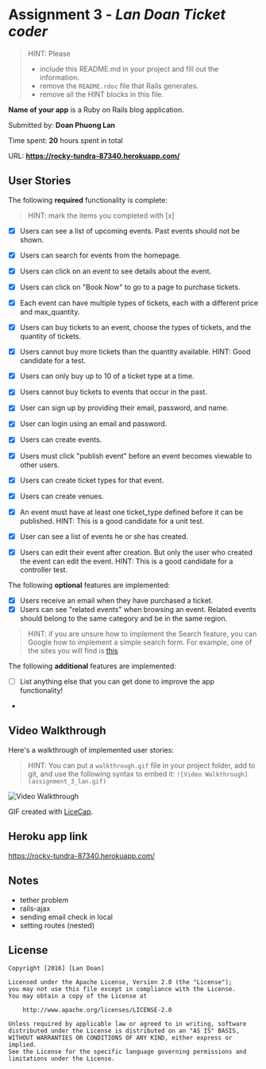# Assignment 3 - *Lan Doan Ticket coder*

> HINT: Please
> - include this README.md in your project and fill out the information.
> - remove the `README.rdoc` file that Rails generates.
> - remove all the HINT blocks in this file.

**Name of your app** is a Ruby on Rails blog application.

Submitted by: **Doan Phuong Lan**

Time spent: **20** hours spent in total

URL: **https://rocky-tundra-87340.herokuapp.com/**

## User Stories

The following **required** functionality is complete:

> HINT: mark the items you completed with [x]

* [x] Users can see a list of upcoming events. Past events should not be shown.
* [x] Users can search for events from the homepage.
* [x] Users can click on an event to see details about the event.
* [x] Users can click on "Book Now" to go to a page to purchase tickets.

* [x] Each event can have multiple types of tickets, each with a different price and max_quantity.
* [x] Users can buy tickets to an event, choose the types of tickets, and the quantity of tickets.
* [x] Users cannot buy more tickets than the quantity available. HINT: Good candidate for a test.
* [x] Users can only buy up to 10 of a ticket type at a time.
* [x] Users cannot buy tickets to events that occur in the past.

* [x] User can sign up by providing their email, password, and name.
* [x] User can login using an email and password.
* [x] Users can create events.
* [x] Users must click "publish event" before an event becomes viewable to other users.
* [x] Users can create ticket types for that event.
* [x] Users can create venues.
* [x] An event must have at least one ticket_type defined before it can be published. HINT: This is a good candidate for a unit test.
* [x] User can see a list of events he or she has created.
* [x] Users can edit their event after creation. But only the user who created the event can edit the event. HINT: This is a good candidate for a controller test.

The following **optional** features are implemented:
* [x] Users receive an email when they have purchased a ticket.
* [x] Users can see "related events" when browsing an event. Related events should belong to the same category and be in the same region.

> HINT: if you are unsure how to implement the Search feature, you can Google how to implement a simple search form. For example, one of the sites you will find is [this](http://www.jorgecoca.com/buils-search-form-ruby-rails/)

The following **additional** features are implemented:

- [ ] List anything else that you can get done to improve the app functionality!
-

## Video Walkthrough

Here's a walkthrough of implemented user stories:

> HINT: You can put a `walkthrough.gif` file in your project folder, add to git, and use the following syntax to embed it:
> `![Video Walkthrough](assignment_3_lan.gif)`
>

![Video Walkthrough](assignment_3_lan.gif)

GIF created with [LiceCap](http://www.cockos.com/licecap/).

## Heroku app link
https://rocky-tundra-87340.herokuapp.com/
## Notes
- tether problem
- rails-ajax
- sending email check in local
- setting routes (nested)

## License

    Copyright [2016] [Lan Doan]

    Licensed under the Apache License, Version 2.0 (the "License");
    you may not use this file except in compliance with the License.
    You may obtain a copy of the License at

        http://www.apache.org/licenses/LICENSE-2.0

    Unless required by applicable law or agreed to in writing, software
    distributed under the License is distributed on an "AS IS" BASIS,
    WITHOUT WARRANTIES OR CONDITIONS OF ANY KIND, either express or implied.
    See the License for the specific language governing permissions and
    limitations under the License.